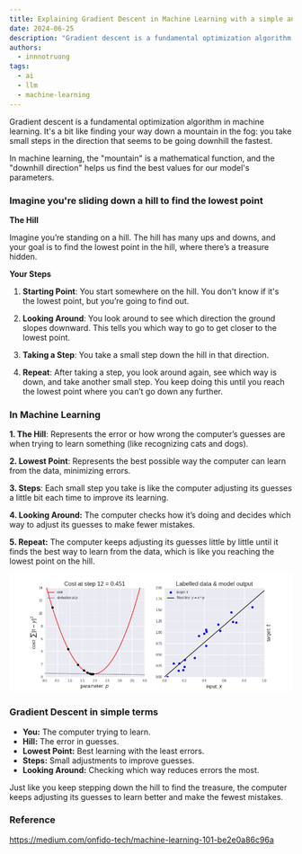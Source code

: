 ```yaml
---
title: Explaining Gradient Descent in Machine Learning with a simple analogy
date: 2024-06-25
description: "Gradient descent is a fundamental optimization algorithm in machine learning. It's a way for models to learn from data and improve their accuracy by gradually adjusting their internal settings. Think of it like carefully descending a hill to find the lowest point, each small step you take brings you closer to the best possible solution."
authors:
  - innnotruong
tags:
  - ai
  - llm
  - machine-learning
---
```


Gradient descent is a fundamental optimization algorithm in machine learning. It's a bit like finding your way down a mountain in the fog: you take small steps in the direction that seems to be going downhill the fastest.

In machine learning, the "mountain" is a mathematical function, and the "downhill direction" helps us find the best values for our model's parameters.

### Imagine you're sliding down a hill to find the lowest point

**The Hill**

Imagine you’re standing on a hill. The hill has many ups and downs, and your goal is to find the lowest point in the hill, where there’s a treasure hidden.

**Your Steps**

1. **Starting Point**: You start somewhere on the hill. You don't know if it's the lowest point, but you’re going to find out.

2. **Looking Around**: You look around to see which direction the ground slopes downward. This tells you which way to go to get closer to the lowest point.

3. **Taking a Step**: You take a small step down the hill in that direction.

4. **Repeat**: After taking a step, you look around again, see which way is down, and take another small step. You keep doing this until you reach the lowest point where you can’t go down any further.

### In Machine Learning

**1. The Hill**: Represents the error or how wrong the computer’s guesses are when trying to learn something (like recognizing cats and dogs).

**2. Lowest Point**: Represents the best possible way the computer can learn from the data, minimizing errors.

**3. Steps**: Each small step you take is like the computer adjusting its guesses a little bit each time to improve its learning.

**4. Looking Around:** The computer checks how it’s doing and decides which way to adjust its guesses to make fewer mistakes.

**5. Repeat:** The computer keeps adjusting its guesses little by little until it finds the best way to learn from the data, which is like you reaching the lowest point on the hill.

![](assets/explaining-gradient-descent-with-a-simple-analogy.png)

### Gradient Descent in simple terms

- **You:** The computer trying to learn.
- **Hill:** The error in guesses.
- **Lowest Point:** Best learning with the least errors.
- **Steps:** Small adjustments to improve guesses.
- **Looking Around:** Checking which way reduces errors the most.

Just like you keep stepping down the hill to find the treasure, the computer keeps adjusting its guesses to learn better and make the fewest mistakes.

### Reference

<https://medium.com/onfido-tech/machine-learning-101-be2e0a86c96a>
